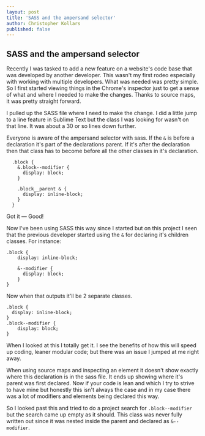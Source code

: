 ```yaml
---
layout: post
title: 'SASS and the ampersand selector'
author: Christopher Kollars
published: false
---
```

## SASS and the ampersand selector

Recently I was tasked to add a new feature on a website's code base that was developed by another developer. This wasn't my first rodeo especially with working with multiple developers. What was needed was pretty simple. So I first started viewing things in the Chrome's inspector just to get a sense of what and where I needed to make the changes. Thanks to source maps, it was pretty straight forward.

I pulled up the SASS file where I need to make the change. I did a little jump to a line feature in Sublime Text but the class I was looking for wasn't on that line. It was about a 30 or so lines down further.

Everyone is aware of the ampersand selector with sass. If the `&` is before a declaration it's part of the declarations parent. If it's after the declaration then that class has to become before all the other classes in it's declaration.

```
  .block {
    &.block--modifier {
      display: block;
    }

    .block__parent & {
      display: inline-block;
    }
  }
```

Got it — Good!

Now I've been using SASS this way since I started but on this project I seen that the previous developer started using the `&` for declaring it's children classes. For instance:

```
.block {
    display: inline-block;

    &--modifier {
      display: block;
    }
}
```

Now when that outputs it'll be 2 separate classes.

```
.block {
  display: inline-block;
}
.block--modifier {
    display: block;
}
```

When I looked at this I totally get it. I see the benefits of how this will speed up coding, leaner modular code; but there was an issue I jumped at me right away.

When using source maps and inspecting an element it doesn't show exactly where this declaration is in the sass file. It ends up showing where it's parent was first declared. Now if your code is lean and which I try to strive to have mine but honestly this isn't always the case and in my case there was a lot of modifiers and elements being declared this way.

So I looked past this and tried to do a project search for `.block--modifier` but the search came up empty as it should. This class was never fully written out since it was nested inside the parent and declared as `&--modifier`.

